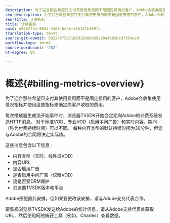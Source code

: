 ```yaml
---
description: 为了迎合那些希望只支付其使用费用而不是固定费用的客户，Adobe会收集使用情况指标并使用这些指标来确定向客户收取的费用。
seo-description: 为了迎合那些希望只支付其使用费用而不是固定费用的客户，Adobe会收集使用情况指标并使用这些指标来确定向客户收取的费用。
seo-title: 计费指标
title: 计费指标
uuid: e09b77b3-89d3-44d6-be4e-e1612fbf89fc
translation-type: tm+mt
source-git-commit: 592245f5a7186d18dabbb5a98a468cbed7354aed
workflow-type: tm+mt
source-wordcount: '262'
ht-degree: 0%

---
```



# 概述{#billing-metrics-overview}

为了迎合那些希望只支付其使用费用而不是固定费用的客户，Adobe会收集使用情况指标并使用这些指标来确定向客户收取的费用。

每次播放器生成流开始事件时，浏览器TVSDK开始会定期向Adobe的计费系统发送HTTP消息。 对于标准VOD、专业VOD（启用中间广告）和实时内容，期间（称为付费持续时间）可以不同。 每种内容类型的默认持续时间为30分钟，但您与Adobe的合同将决定实际值。

这些消息包含以下信息：

* 内容类型（实时、线性或VOD）
* 内容URL
* 是否启用广告
* 是否启用中间广告（仅限VOD）
* 流是否受DRM保护
* 浏览器TVSDK版本和平台

Adobe预配置此安排，但如果要更改该安排，请与Adobe支持代表合作。

要监视浏览器TVSDK发送给Adobe的统计信息，请从Adobe支持代表处获取URL，然后使用网络捕获工具（例如，Charles）查看数据。
